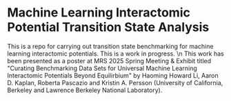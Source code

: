 # Machine Learning Interactomic Potential Transition State Analysis
This is a repo for carrying out transition state benchmarking for machine learning interactomic potentials. This is a work in progress. \n
This work has been presented as a poster at MRS 2025 Spring Meeting & Exhibit titled "Curating Benchmarking Data Sets for Universal Machine Learning Interactomic Potentials Beyond Equilirbium" by Haoming Howard Li, Aaron D. Kaplan, Roberta Pascazio and Kristin A. Persson (University of California, Berkeley and Lawrence Berkeley National Laboratory).
